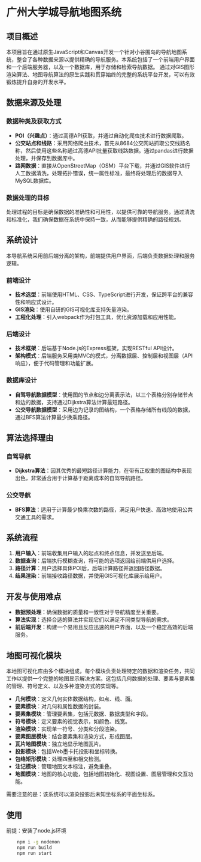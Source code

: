 # 广州大学城导航地图系统

## 项目概述

本项目旨在通过原生JavaScript和Canvas开发一个针对小谷围岛的导航地图系统，整合了各种数据来源以提供精确的导航服务。本系统包括了一个前端用户界面和一个后端服务器，以及一个数据库，用于存储和检索导航数据。
通过对GIS图形渲染算法、地图导航算法的原生实践和贯穿始终的完整的系统平台开发，可以有效锻炼提升自身的开发水平。

## 数据来源及处理

### 数据种类及获取方式

- **POI（兴趣点）**：通过高德API获取，并通过自动化爬虫技术进行数据爬取。
- **公交站点和线路**：采用网络爬虫技术，首先从8684公交网站抓取公交线路名称，然后使用这些名称通过高德API批量获取线路数据。通过pandas进行数据处理，并保存到数据库中。
- **路网数据**：直接从OpenStreetMap（OSM）平台下载，并通过GIS软件进行人工数据清洗，处理拓扑错误，统一属性标准，最终将处理后的数据导入MySQL数据库。

### 数据处理的目标

处理过程的目标是确保数据的准确性和可用性，以提供可靠的导航服务。通过清洗和标准化，我们确保数据在系统中保持一致，从而能够提供精确的路径规划。

## 系统设计

本导航系统采用前后端分离的架构，前端提供用户界面，后端负责数据处理和服务逻辑。

### 前端设计

- **技术选型**：前端使用HTML、CSS、TypeScript进行开发，保证跨平台的兼容性和响应式设计。
- **GIS渲染**：使用自研的GIS可视化库支持矢量渲染。
- **工程化处理**：引入webpack作为打包工具，优化资源加载和应用性能。

### 后端设计

- **技术框架**：后端基于Node.js的Express框架，实现RESTful API设计。
- **架构模式**：后端服务采用类MVC的模式，分离数据层、控制层和视图层（API响应），便于代码管理和功能扩展。

### 数据库设计

- **自驾导航数据模型**：使用图的节点和边分离表示法，以三个表格分别存储节点和边的数据，支持通过Dijkstra算法计算最短路径。
- **公交导航数据模型**：采用边为记录的图结构，一个表格存储所有线段的数据，通过BFS算法计算最少换乘路径。

## 算法选择理由

### 自驾导航

- **Dijkstra算法**：因其优秀的最短路径计算能力，在带有正权重的图结构中表现出色，非常适合用于计算基于距离成本的自驾导航路径。

### 公交导航

- **BFS算法**：适用于计算最少换乘次数的路径，满足用户快速、高效地使用公共交通工具的需求。

## 系统流程

1. **用户输入**：前端收集用户输入的起点和终点信息，并发送至后端。
2. **数据查询**：后端执行模糊查询，将可能的选项返回给前端供用户选择。
3. **路径计算**：用户选择具体POI后，后端计算路径并返回路径数据。
4. **结果渲染**：前端接收路径数据，并使用GIS可视化库展示给用户。

## 开发与使用难点

- **数据预处理**：确保数据的质量和一致性对于导航精度至关重要。
- **算法实现**：选择合适的算法并实现它们以满足不同类型导航的需求。
- **前后端开发**：构建一个易用且反应迅速的用户界面，以及一个稳定高效的后端服务。

## 地图可视化模块

本地图可视化库由多个模块组成，每个模块负责处理特定的数据和渲染任务，共同工作以提供一个完整的地图显示解决方案。这包括几何数据的处理、要素与要素集的管理、符号定义、以及多种渲染方式的实现等。

- **几何模块**：定义几何实体数据结构，如点、线、面。
- **要素模块**：对几何和属性数据的封装。
- **要素集模块**：管理要素集，包括元数据、数据类型和字段。
- **符号模块**：定义要素的视觉表示，如颜色、线宽。
- **渲染模块**：实现单一符号、分类和分段渲染。
- **要素图层模块**：结合要素集和渲染方式，形成图层。
- **瓦片地图模块**：独立地显示地图瓦片。
- **投影模块**：包括Web墨卡托投影和坐标转换。
- **包络矩形模块**：处理四至和相交检测。
- **注记模块**：管理地图文本标注，避免重叠。
- **地图模块**：地图的核心功能，包括地图初始化、视图设置、图层管理和交互功能。

需要注意的是：该系统可以渲染投影后未知坐标系的平面坐标系。

## 使用
前提：安装了node.js环境
```bash
    npm i -g nodemon
    npm run build
    npm run start
```

